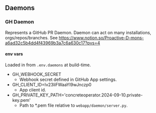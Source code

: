 ## Daemons

### GH Daemon
Represents a GitHub PR Daemon.
Daemon can act on many installations, orgs/repos/branches.
See https://www.notion.so/Proactive-D-mons-a6ad32c5b4dd4f43969b3a7c6a630c17?pvs=4

#### env vars
Loaded in from `.env.daemons` at build-time.

- GH_WEBHOOK_SECRET
  - Webhook secret defined in GitHub App settings.
- GH_CLIENT_ID=Iv23liFWaaYI9wJnczp0
  - App client id.
- GH_PRIVATE_KEY_PATH='concreteoperator.2024-09-10.private-key.pem'
  - Path to *.pem file relative to `webapp/daemon/server.py`.

